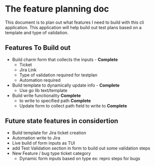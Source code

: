 # The feature planning doc

This document is to plan out what features I need to build with this cli application. This application will help build out test plans based on a template and type of validation.

## Features To Build out
* Build charm form that collects the inputs - **Complete**
  - Ticket
  - Jira Link
  - Type of validation required for testplan
  - Automation required
* Build template to dynamically update info - **Complete**
  - Use go lib text/template
* Build write functionality **Complete**
  - to write to specified path **Complete**
  - Update form to collect path field to write to **Complete**

## Future state features in considertion
* Build template for Jira ticket creation
* Automation write to Jira
* Live build of form inputs as TUI
* add Test Validation section in form to build out some validation steps
* New Feature / bug type ticket category
  - Dynamic form inputs based on type ex: repro steps for bugs
